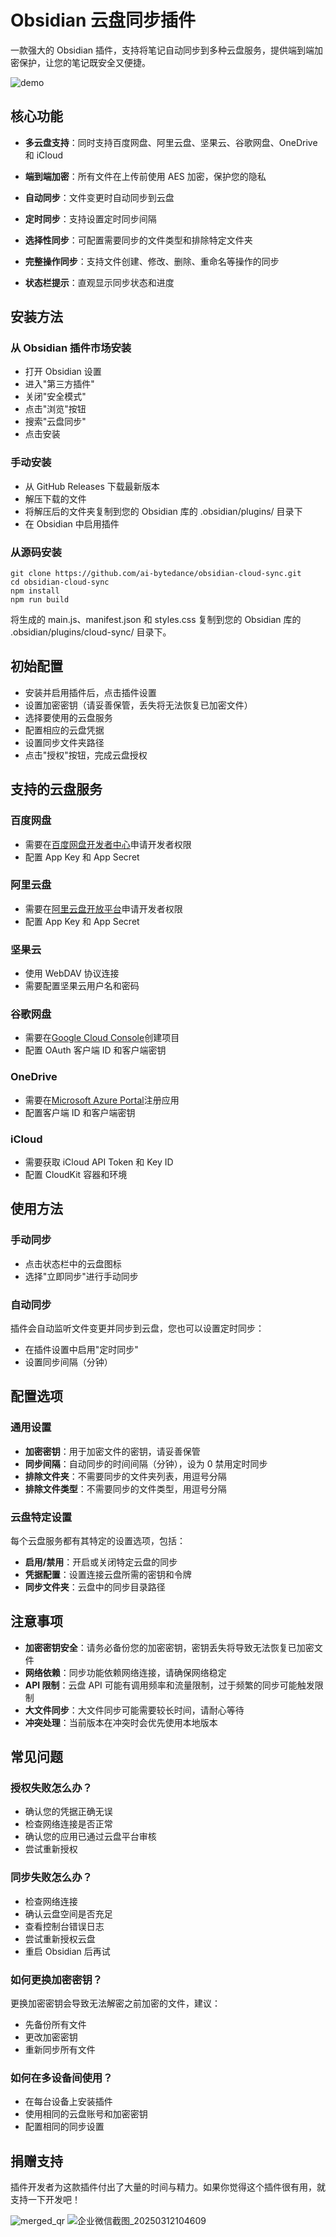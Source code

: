 # Obsidian 云盘同步插件

一款强大的 Obsidian 插件，支持将笔记自动同步到多种云盘服务，提供端到端加密保护，让您的笔记既安全又便捷。

![demo](https://github.com/user-attachments/assets/bda27f32-5b15-469c-a259-d380247b1f27)


## 核心功能

- **多云盘支持**：同时支持百度网盘、阿里云盘、坚果云、谷歌网盘、OneDrive 和 iCloud

- **端到端加密**：所有文件在上传前使用 AES 加密，保护您的隐私

- **自动同步**：文件变更时自动同步到云盘

- **定时同步**：支持设置定时同步间隔

- **选择性同步**：可配置需要同步的文件类型和排除特定文件夹

- **完整操作同步**：支持文件创建、修改、删除、重命名等操作的同步

- **状态栏提示**：直观显示同步状态和进度

## 安装方法

### 从 Obsidian 插件市场安装

- 打开 Obsidian 设置
- 进入"第三方插件"
- 关闭"安全模式"
- 点击"浏览"按钮
- 搜索"云盘同步"
- 点击安装

### 手动安装

- 从 GitHub Releases 下载最新版本
- 解压下载的文件
- 将解压后的文件夹复制到您的 Obsidian 库的 .obsidian/plugins/ 目录下
- 在 Obsidian 中启用插件

### 从源码安装

```
git clone https://github.com/ai-bytedance/obsidian-cloud-sync.git
cd obsidian-cloud-sync
npm install
npm run build
```

将生成的 main.js、manifest.json 和 styles.css 复制到您的 Obsidian 库的 .obsidian/plugins/cloud-sync/ 目录下。

## 初始配置

- 安装并启用插件后，点击插件设置
- 设置加密密钥（请妥善保管，丢失将无法恢复已加密文件）
- 选择要使用的云盘服务
- 配置相应的云盘凭据
- 设置同步文件夹路径
- 点击"授权"按钮，完成云盘授权

## 支持的云盘服务

### 百度网盘
- 需要在[百度网盘开发者中心](https://pan.baidu.com/union/home)申请开发者权限
- 配置 App Key 和 App Secret

### 阿里云盘
- 需要在[阿里云盘开放平台](https://www.aliyun.com/product/storage/disk)申请开发者权限
- 配置 App Key 和 App Secret

### 坚果云
- 使用 WebDAV 协议连接
- 需要配置坚果云用户名和密码

### 谷歌网盘
- 需要在[Google Cloud Console](https://console.cloud.google.com/)创建项目
- 配置 OAuth 客户端 ID 和客户端密钥

### OneDrive
- 需要在[Microsoft Azure Portal](https://portal.azure.com/)注册应用
- 配置客户端 ID 和客户端密钥

### iCloud
- 需要获取 iCloud API Token 和 Key ID
- 配置 CloudKit 容器和环境

## 使用方法

### 手动同步

- 点击状态栏中的云盘图标
- 选择"立即同步"进行手动同步

### 自动同步

插件会自动监听文件变更并同步到云盘，您也可以设置定时同步：

- 在插件设置中启用"定时同步"
- 设置同步间隔（分钟）

## 配置选项

### 通用设置

- **加密密钥**：用于加密文件的密钥，请妥善保管
- **同步间隔**：自动同步的时间间隔（分钟），设为 0 禁用定时同步
- **排除文件夹**：不需要同步的文件夹列表，用逗号分隔
- **排除文件类型**：不需要同步的文件类型，用逗号分隔

### 云盘特定设置

每个云盘服务都有其特定的设置选项，包括：

- **启用/禁用**：开启或关闭特定云盘的同步
- **凭据配置**：设置连接云盘所需的密钥和令牌
- **同步文件夹**：云盘中的同步目录路径

## 注意事项

- **加密密钥安全**：请务必备份您的加密密钥，密钥丢失将导致无法恢复已加密文件
- **网络依赖**：同步功能依赖网络连接，请确保网络稳定
- **API 限制**：云盘 API 可能有调用频率和流量限制，过于频繁的同步可能触发限制
- **大文件同步**：大文件同步可能需要较长时间，请耐心等待
- **冲突处理**：当前版本在冲突时会优先使用本地版本

## 常见问题

### 授权失败怎么办？

- 确认您的凭据正确无误
- 检查网络连接是否正常
- 确认您的应用已通过云盘平台审核
- 尝试重新授权

### 同步失败怎么办？

- 检查网络连接
- 确认云盘空间是否充足
- 查看控制台错误日志
- 尝试重新授权云盘
- 重启 Obsidian 后再试

### 如何更换加密密钥？

更换加密密钥会导致无法解密之前加密的文件，建议：

- 先备份所有文件
- 更改加密密钥
- 重新同步所有文件

### 如何在多设备间使用？

- 在每台设备上安装插件
- 使用相同的云盘账号和加密密钥
- 配置相同的同步设置

## 捐赠支持

插件开发者为这款插件付出了大量的时间与精力。如果你觉得这个插件很有用，就支持一下开发吧！

![merged_qr](https://github.com/user-attachments/assets/4f302ecd-b8ea-4930-9980-35b8943ddb0e)
![企业微信截图_20250312104609](https://github.com/user-attachments/assets/1a6d5d0c-4714-41e5-b0fe-363b86761c8a)

